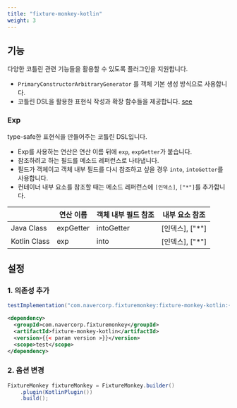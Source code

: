 ```yaml
---
title: "fixture-monkey-kotlin"
weight: 3
---
```


## 기능
다양한 코틀린 관련 기능들을 활용할 수 있도록 플러그인을 지원합니다.
- `PrimaryConstructorArbitraryGenerator` 를 객체 기본 생성 방식으로 사용합니다.
- 코틀린 DSL을 활용한 표현식 작성과 확장 함수들을 제공합니다. [see](https://github.com/naver/fixture-monkey/blob/main/fixture-monkey-kotlin/src/main/kotlin/com/navercorp/fixturemonkey/kotlin/FixtureMonkeyExtensions.kt)

### Exp
type-safe한 표현식을 만들어주는 코틀린 DSL입니다.

* Exp를 사용하는 연산은 연산 이름 뒤에 `exp`, `expGetter`가 붙습니다.
* 참조하려고 하는 필드를 메소드 레퍼런스로 나타냅니다.
* 필드가 객체이고 객체 내부 필드를 다시 참조하고 싶을 경우 `into`, `intoGetter`를 사용합니다.
* 컨테이너 내부 요소를 참조할 때는 메소드 레퍼런스에 `[인덱스]`, `["*"]`를 추가합니다.

|              | 연산 이름     | 객체 내부 필드 참조 | 내부 요소 참조     | 
|--------------|-----------|-------------|--------------|
| Java Class   | expGetter | intoGetter  | [인덱스], ["*"] |
| Kotlin Class | exp       | into        | [인덱스], ["*"] |




## 설정
### 1. 의존성 추가
```groovy
testImplementation("com.navercorp.fixturemonkey:fixture-monkey-kotlin:{{< param version >}}")
```

```xml
<dependency>
  <groupId>com.navercorp.fixturemonkey</groupId>
  <artifactId>fixture-monkey-kotlin</artifactId>
  <version>{{< param version >}}</version>
  <scope>test</scope>
</dependency>
```

### 2. 옵션 변경
```java
FixtureMonkey fixtureMonkey = FixtureMonkey.builder()
    .plugin(KotlinPlugin())
    .build();
```
